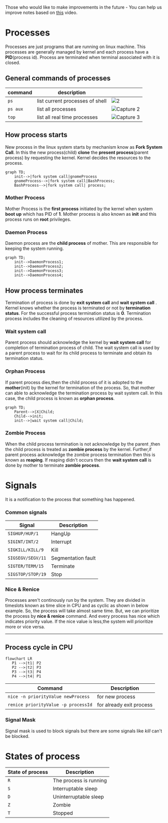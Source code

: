 Those who would like to make improvements in the future - You can help us improve notes based on [this](https://www.youtube.com/watch?v=cnbvsWKf-qM&list=PL2kSRH_DmWVZp_cu6MMPWkgYh7GZVFS6i&index=5) video.
# Processes
Processes are just programs that are running on linux machine. This processes are generally managed by kernel and each process have a **PID**(process id). Process
are terminated when terminal associated with it is closed.

## General commands of processes

| command | description | |
| ------------- | ------------- |---------------------- |
| `ps`  |  list current processes of shell | ![2](https://user-images.githubusercontent.com/120579608/227507812-9acd8fbe-23ad-4187-ab05-99064b00b8b8.PNG) |
| `ps aux`  |  list all processes | ![Capture 2](https://user-images.githubusercontent.com/120579608/227507591-6a53a541-11e3-499b-aceb-f19372d684cd.PNG) |
| `top`  | list all real time processes  | ![Capture 3](https://user-images.githubusercontent.com/120579608/227507703-4f7e9dd7-4f5b-468a-89dc-35a769707a94.PNG) |

## How process starts

New process in the linux system starts by mechanism know as **Fork System Call**. In this the new process(child) **clone** the **present process**(parent 
process) by requesting the kernel. Kernel decides the resources to the process.

```mermaid
graph TD;
    init-->|fork system call|gnomeProcess
    gnomeProcess-->|fork system call|BashProcess;
    BashProcess-->|fork system call| process;
```
### Mother Process

 Mother Process is the **first process** initiated by the kernel when system **boot up** which has PID of **1**. Mother process is also known as **init** and this process runs on **root** privileges.
 
### Daemon Process

Daemon process are the **child process** of mother. This are responsible for keeping the system running.
    
```mermaid
graph TD;
    init-->DaemonProcess1;
    init-->DaemonProcess2;
    init-->DaemonProcess3;
    init-->DaemonProcess4;
```

## How process terminates
 Termination of process is done by **exit system call** and **wait system call** . Kernel knows whether the process is terminated or not by **termination status**. For the successful process termination status is **0**. Termination process includes the cleaning of resources utilized by the process.
 
### Wait system call
 Parent process should acknowledge the kernel by **wait system call** for completion of termination process of child. The wait system call is used by a parent process to wait for its child process to terminate and obtain its termination status.
 
### Orphan Process
  If parent process dies,then the child process of it is adopted to the **mother**(init) by the kernel for termination of the process. So, that mother can able to acknowledge the termination process by wait system call. In this case, the child process is known as **orphan process**.

```mermaid
graph TD;
    Parent-->|X|Child;
    Child-->init;
    init-->|wait system call|Child;
```

### Zombie Process
 When the child process termination is not acknowledge by the parent ,then the child process is treated as **zombie process** by the kernel. Further,if parent process acknowledge the zombie process termination then this is known as **reaping**. If reaping didn't occurs then the **wait system call** is done by mother to terminate **zombie process**.

# Signals
 It is a notification to the process that something has happened.

### Common signals

|  Signal |  Description |
| ------------- | ------------- |
|  `SIGHUP/HUP/1` |  HangUp |
| `SIGINT/INT/2`  | Interrupt  |
| `SIGKILL/KILL/9`  |  Kill | 
|  `SIGSEGV/SEGV/11` | Segmentation fault  |
| `SIGTER/TERM/15`  | Terminate  |
| `SIGSTOP/STOP/19`  |  Stop | 


### Nice & Renice

Processes aren't continously run by the system. They are divided in timeslots known as time slice in CPU and as cyclic as shown in below example. So, the process will take almost same time. But, we can prioritize the process by **nice & renice** command. And every process has nice which indicates priority value. If the nice value is less,the system will prioritize more or vice versa.

---
Process cycle in CPU
---
```mermaid
flowchart LR
   P1 -->|t1| P2
   P2 -->|t2| P3
   P3 -->|t3| P4
   P4 -->|t4| P1
```
| Command |  Description |
| ------------- | ------------- |
|  `nice -n priorityValue newProcess` | for new process |
|  `renice priorityValue -p processId` | for already exit process |

### Signal Mask

Signal mask is used to block signals but there are some signals like *kill* can't be blocked.

# States of process

| State of process |  Description |
| ------------- | ------------- |
|  `R` | The process is running |
|  `S` | Interruptable sleep |
|  `D` | Uninterruptable sleep |
|  `Z` | Zombie |
|  `T` | Stopped |

